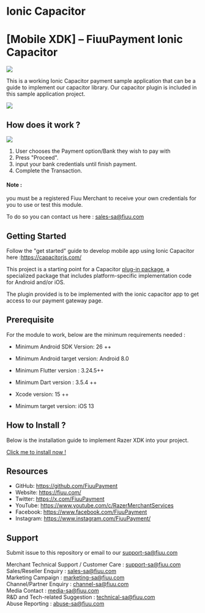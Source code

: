 # Ionic Capacitor

# [Mobile XDK] – FiuuPayment Ionic Capacitor

<img src="https://user-images.githubusercontent.com/38641542/74424311-a9d64000-4e8c-11ea-8d80-d811cfe66972.jpg">

This is a working Ionic Capacitor payment sample application that can be a guide to implement our capacitor library. Our capacitor plugin is included in this sample application project.


![](https://media.giphy.com/media/v1.Y2lkPTc5MGI3NjExdmxsNG9xNmU4MGo2YnhmcHNqZzh6MHA3Z2hjdDZjMDQ5a2ZqdGV4bCZlcD12MV9pbnRlcm5hbF9naWZfYnlfaWQmY3Q9Zw/UpzS59GnsjU6nkMfbS/giphy.gif)




## How does it work ? 

<img src="https://github.com/FiuuPayment/Mobile-XDK-Ionic_Capacitor/assets/89504625/ac496bd7-9ff5-4c7e-8a66-66aa670936e5">

 1. User chooses the Payment option/Bank they wish to pay with 
 2. Press "Proceed".
 3. input your bank credentials until finish payment. 
 4. Complete the Transaction. 

#### Note :

you must be a registered Fiuu Merchant to receive your own credentials for you to use or test this module.

To do so you can contact us here : sales-sa@fiuu.com

## Getting Started

Follow the "get started" guide to develop mobile app using Ionic Capacitor here :https://capacitorjs.com/

This project is a starting point for a Capacitor
[plug-in package](https://www.npmjs.com/package/fiuuxdk-capacitor-plugin),
a specialized package that includes platform-specific implementation code for
Android and/or iOS.

The plugin provided is to be implemented with the ionic capacitor app to get access to our payment gateway page.


## Prerequisite 

For the module to work, below are the minimum requirements needed :


- Minimum Android SDK Version: 26 ++

- Minimum Android target version: Android 8.0

- Minimum Flutter version : 3.24.5++

- Minimum Dart version : 3.5.4 ++

- Xcode version: 15 ++

- Minimum target version: iOS 13

## How to Install ? 

Below is the installation guide to implement Razer XDK into your project. 

[Click me to install now !](https://github.com/FiuuPayment/Mobile-XDK-Ionic_Capacitor/wiki/Installation-Guide)


## Resources

- GitHub:     https://github.com/FiuuPayment
- Website:    https://fiuu.com/
- Twitter:    https://x.com/FiuuPayment
- YouTube:    https://www.youtube.com/c/RazerMerchantServices
- Facebook:   https://www.facebook.com/FiuuPayment
- Instagram:  https://www.instagram.com/FiuuPayment/


## Support

Submit issue to this repository or email to our support-sa@fiuu.com

Merchant Technical Support / Customer Care : support-sa@fiuu.com<br>
Sales/Reseller Enquiry : sales-sa@fiuu.com<br>
Marketing Campaign : marketing-sa@fiuu.com<br>
Channel/Partner Enquiry : channel-sa@fiuu.com<br>
Media Contact : media-sa@fiuu.com<br>
R&D and Tech-related Suggestion : technical-sa@fiuu.com<br>
Abuse Reporting : abuse-sa@fiuu.com
